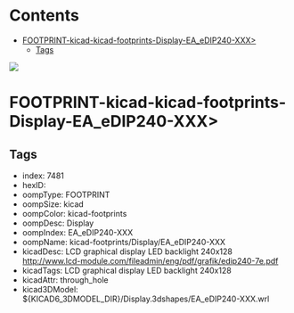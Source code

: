 



Contents
========

* [FOOTPRINT-kicad-kicad-footprints-Display-EA_eDIP240-XXX>](#footprint-kicad-kicad-footprints-display-ea_edip240-xxx)
	* [Tags](#tags)
  
![][im]
# FOOTPRINT-kicad-kicad-footprints-Display-EA_eDIP240-XXX>

## Tags

- index: 7481
- hexID: 
- oompType: FOOTPRINT
- oompSize: kicad
- oompColor: kicad-footprints
- oompDesc: Display
- oompIndex: EA_eDIP240-XXX
- oompName: kicad-footprints/Display/EA_eDIP240-XXX
- kicadDesc: LCD graphical display LED backlight 240x128 http://www.lcd-module.com/fileadmin/eng/pdf/grafik/edip240-7e.pdf
- kicadTags: LCD graphical display LED backlight 240x128
- kicadAttr: through_hole
- kicad3DModel: ${KICAD6_3DMODEL_DIR}/Display.3dshapes/EA_eDIP240-XXX.wrl



[im]: image.png
